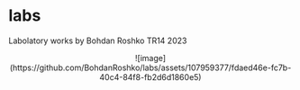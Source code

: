 # labs

Labolatory works by Bohdan Roshko TR14 2023
<p align="center">
![image](https://github.com/BohdanRoshko/labs/assets/107959377/fdaed46e-fc7b-40c4-84f8-fb2d6d1860e5)
  
</p>
